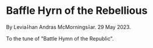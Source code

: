# Baffle Hyrn of the Rebellious

By Levia⸸han Andras McMornings⸸ar. 29 May 2023.

To the tune of "Battle Hymn of the Republic".

```
